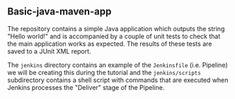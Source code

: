 ## Basic-java-maven-app

The repository contains a simple Java application which outputs the string
"Hello world!" and is accompanied by a couple of unit tests to check that the
main application works as expected. The results of these tests are saved to a
JUnit XML report.

The `jenkins` directory contains an example of the `Jenkinsfile` (i.e. Pipeline)
we will be creating this during the tutorial and the `jenkins/scripts` subdirectory
contains a shell script with commands that are executed when Jenkins processes
the "Deliver" stage of the Pipeline.
